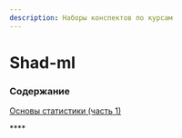 ```yaml
---
description: Наборы конспектов по курсам
---
```


# Shad-ml

### Содержание

[Основы статистики \(часть 1\)](osnovy-statistiki-chast-1/osnovy-statistiki-chast-1.md)

\*\*\*\*

